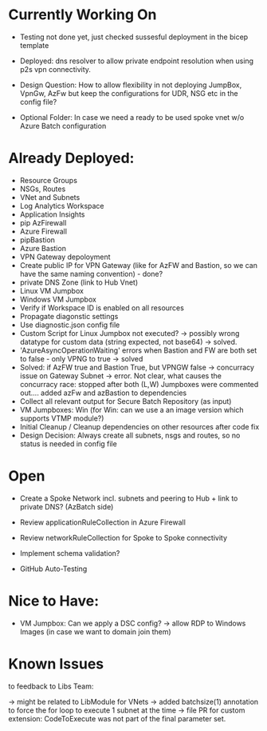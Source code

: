 # Currently Working On 


- Testing not done yet, just checked sussesful deployment in the bicep template
- Deployed: dns resolver to allow private endpoint resolution when using p2s vpn connectivity. 

- Design Question: How to allow flexibility in not deploying JumpBox, VpnGw, AzFw but keep the configurations for UDR, NSG etc in the config file?

- Optional Folder: In case we need a ready to be used spoke vnet w/o Azure Batch configuration


# Already Deployed: 

- Resource Groups
- NSGs, Routes
- VNet and Subnets
- Log Analytics Workspace
- Application Insights
- pip AzFirewall
- Azure Firewall
- pipBastion
- Azure Bastion
- VPN Gateway depoloyment
- Create public IP for VPN Gateway (like for AzFW and Bastion, so we can have the same naming convention) - done?
- private DNS Zone (link to Hub Vnet)
- Linux VM Jumpbox
- Windows VM Jumpbox
- Verify if Workspace ID is enabled on all resources
- Propagate diagonstic settings
- Use diagnostic.json config file
- Custom Script for Linux Jumpbox not executed? -> possibly wrong datatype for custom data (string expected, not base64) -> solved.
- 'AzureAsyncOperationWaiting' errors when Bastion and FW are both set to false - only VPNG to true -> solved
- Solved: if AzFW true and Bastion True, but VPNGW false -> concurracy issue on Gateway Subnet -> error. Not clear, what causes the concurracy race: stopped after both (L,W) Jumpboxes were commented out.... added azFw and azBastion to dependencies
- Collect all relevant output for Secure Batch Repository (as input)
- VM Jumpboxes: Win (for Win: can we use a an image version which supports VTMP module?)
- Initial Cleanup / Cleanup dependencies on other resources after code fix
- Design Decision: Always create all subnets, nsgs and routes, so no status is needed in config file

# Open

- Create a Spoke Network incl. subnets and peering to Hub + link to private DNS? (AzBatch side)

- Review applicationRuleCollection in Azure Firewall
- Review networkRuleCollection for Spoke to Spoke connectivity

- Implement schema validation?
- GitHub Auto-Testing

# Nice to Have: 


- VM Jumpbox: Can we apply a DSC config? -> allow RDP to Windows Images (in case we want to domain join them)

# Known Issues 

to feedback to Libs Team:

-> might be related to LibModule for VNets -> added batchsize(1) annotation to force the for loop to execute 1 subnet at the time
-> file PR for custom extension: CodeToExecute was not part of the final parameter set.